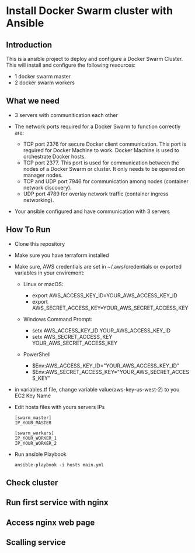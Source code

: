 # Install Docker Swarm cluster with Ansible

## Introduction
This is a ansible project to deploy and configure a Docker Swarm Cluster. This will install and configure the following resources:
- 1 docker swarm master
- 2 docker swarm workers

## What we need
- 3 servers with communitication each other
- The network ports required for a Docker Swarm to function correctly are:
    - TCP port 2376 for secure Docker client communication. This port is required for Docker Machine to work. Docker Machine is used to orchestrate Docker hosts.
    - TCP port 2377. This port is used for communication between the nodes of a Docker Swarm or cluster. It only needs to be opened on manager nodes.
    - TCP and UDP port 7946 for communication among nodes (container network discovery).
    - UDP port 4789 for overlay network traffic (container ingress networking).

- Your ansible configured and have communication with 3 servers

## How To Run
- Clone this repository
- Make sure you have terraform installed
- Make sure, AWS credentials are set in ~/.aws/credentials or exported variables in your enviremont:
    - Linux or macOS:
        - export AWS_ACCESS_KEY_ID=YOUR_AWS_ACCESS_KEY_ID
        - export AWS_SECRET_ACCESS_KEY=YOUR_AWS_SECRET_ACCESS_KEY

    - Windows Command Prompt:
        - setx AWS_ACCESS_KEY_ID YOUR_AWS_ACCESS_KEY_ID
        - setx AWS_SECRET_ACCESS_KEY YOUR_AWS_SECRET_ACCESS_KEY
    
    - PowerShell
        - $Env:AWS_ACCESS_KEY_ID="YOUR_AWS_ACCESS_KEY_ID"
        - $Env:AWS_SECRET_ACCESS_KEY="YOUR_AWS_SECRET_ACCESS_KEY"

- in variables.tf file, change variable value(aws-key-us-west-2) to you EC2 Key Name
- Edit hosts files with yours servers IPs
    ```
    [swarm_master]
    IP_YOUR_MASTER

    [swarm_workers]
    IP_YOUR_WORKER_1
    IP_YOUR_WORKER_2
    ```
- Run ansible Playbook
    ```
    ansible-playbook -i hosts main.yml
    ```
## Check cluster

## Run first service with nginx

## Access nginx web page

## Scalling service
    

